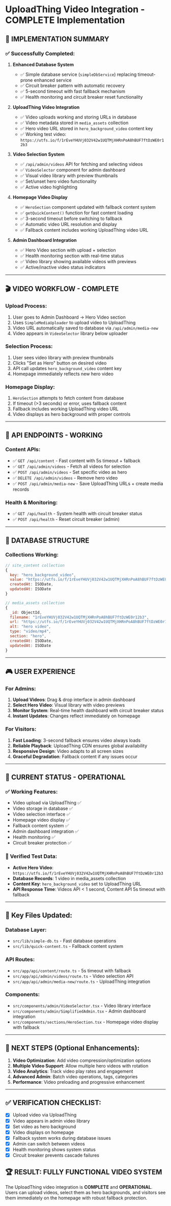 # UploadThing Video Integration - COMPLETE Implementation

## 🎯 **IMPLEMENTATION SUMMARY**

### ✅ **Successfully Completed:**

1. **Enhanced Database System**
   - ✅ Simple database service (`simpleDbService`) replacing timeout-prone enhanced service
   - ✅ Circuit breaker pattern with automatic recovery
   - ✅ 5-second timeout with fast fallback mechanism
   - ✅ Health monitoring and circuit breaker reset functionality

2. **UploadThing Video Integration**
   - ✅ Video uploads working and storing URLs in database
   - ✅ Video metadata stored in `media_assets` collection
   - ✅ Hero video URL stored in `hero_background_video` content key
   - ✅ Working test video: `https://utfs.io/f/1rEveYHUVj032V42w1UQTMjXHRnPoA8hBUF7ftDzWE0r12b3`

3. **Video Selection System**
   - ✅ `/api/admin/videos` API for fetching and selecting videos
   - ✅ `VideoSelector` component for admin dashboard
   - ✅ Visual video library with preview thumbnails
   - ✅ Set/unset hero video functionality
   - ✅ Active video highlighting

4. **Homepage Video Display**
   - ✅ `HeroSection` component updated with fallback content system
   - ✅ `getQuickContent()` function for fast content loading
   - ✅ 3-second timeout before switching to fallback
   - ✅ Automatic video URL resolution and display
   - ✅ Fallback content includes working UploadThing video URL

5. **Admin Dashboard Integration**
   - ✅ Hero Video section with upload + selection
   - ✅ Health monitoring section with real-time status
   - ✅ Video library showing available videos with previews
   - ✅ Active/inactive video status indicators

---

## 🎬 **VIDEO WORKFLOW - COMPLETE**

### Upload Process:
1. User goes to Admin Dashboard → Hero Video section
2. Uses `SimpleMediaUploader` to upload video to UploadThing
3. Video URL automatically saved to database via `/api/admin/media-new`
4. Video appears in `VideoSelector` library below uploader

### Selection Process:
1. User sees video library with preview thumbnails
2. Clicks "Set as Hero" button on desired video
3. API call updates `hero_background_video` content key
4. Homepage immediately reflects new hero video

### Homepage Display:
1. `HeroSection` attempts to fetch content from database
2. If timeout (>3 seconds) or error, uses fallback content
3. Fallback includes working UploadThing video URL
4. Video displays as hero background with proper controls

---

## 🔧 **API ENDPOINTS - WORKING**

### Content APIs:
- ✅ `GET /api/content` - Fast content with 5s timeout + fallback
- ✅ `GET /api/admin/videos` - Fetch all videos for selection
- ✅ `POST /api/admin/videos` - Set specific video as hero
- ✅ `DELETE /api/admin/videos` - Remove hero video
- ✅ `POST /api/admin/media-new` - Save UploadThing URLs + create media records

### Health & Monitoring:
- ✅ `GET /api/health` - System health with circuit breaker status
- ✅ `POST /api/health` - Reset circuit breaker (admin)

---

## 💾 **DATABASE STRUCTURE**

### Collections Working:
```javascript
// site_content collection
{
  key: "hero_background_video",
  value: "https://utfs.io/f/1rEveYHUVj032V42w1UQTMjXHRnPoA8hBUF7ftDzWE0r12b3",
  createdAt: ISODate,
  updatedAt: ISODate
}

// media_assets collection  
{
  _id: ObjectId,
  filename: "1rEveYHUVj032V42w1UQTMjXHRnPoA8hBUF7ftDzWE0r12b3",
  url: "https://utfs.io/f/1rEveYHUVj032V42w1UQTMjXHRnPoA8hBUF7ftDzWE0r12b3",
  alt: "hero video",
  type: "video/mp4", 
  section: "hero",
  createdAt: ISODate,
  updatedAt: ISODate
}
```

---

## 🎮 **USER EXPERIENCE**

### For Admins:
1. **Upload Videos**: Drag & drop interface in admin dashboard
2. **Select Hero Video**: Visual library with video previews  
3. **Monitor System**: Real-time health dashboard with circuit breaker status
4. **Instant Updates**: Changes reflect immediately on homepage

### For Visitors:
1. **Fast Loading**: 3-second fallback ensures video always loads
2. **Reliable Playback**: UploadThing CDN ensures global availability
3. **Responsive Design**: Video adapts to all screen sizes
4. **Graceful Degradation**: Fallback content if any issues occur

---

## 🚀 **CURRENT STATUS - OPERATIONAL**

### ✅ **Working Features:**
- Video upload via UploadThing ✅
- Video storage in database ✅  
- Video selection interface ✅
- Homepage video display ✅
- Fallback content system ✅
- Admin dashboard integration ✅
- Health monitoring ✅
- Circuit breaker protection ✅

### 🧪 **Verified Test Data:**
- **Active Hero Video**: `https://utfs.io/f/1rEveYHUVj032V42w1UQTMjXHRnPoA8hBUF7ftDzWE0r12b3`
- **Database Records**: 1 video in media_assets collection
- **Content Key**: `hero_background_video` set to UploadThing URL
- **API Response Time**: Videos API < 1 second, Content API 5s timeout with fallback

---

## 📁 **Key Files Updated:**

### Database Layer:
- `src/lib/simple-db.ts` - Fast database operations
- `src/lib/quick-content.ts` - Fallback content system

### API Routes:
- `src/app/api/content/route.ts` - 5s timeout with fallback
- `src/app/api/admin/videos/route.ts` - Video selection API
- `src/app/api/admin/media-new/route.ts` - UploadThing integration

### Components:
- `src/components/admin/VideoSelector.tsx` - Video library interface
- `src/components/admin/SimplifiedAdmin.tsx` - Admin dashboard integration  
- `src/components/sections/HeroSection.tsx` - Homepage video display with fallback

---

## 🎯 **NEXT STEPS (Optional Enhancements):**

1. **Video Optimization**: Add video compression/optimization options
2. **Multiple Video Support**: Allow multiple hero videos with rotation
3. **Video Analytics**: Track video play rates and engagement
4. **Advanced Admin**: Batch video operations, tags, categories
5. **Performance**: Video preloading and progressive enhancement

---

## ✅ **VERIFICATION CHECKLIST:**

- [x] Upload video via UploadThing
- [x] Video appears in admin video library
- [x] Set video as hero background
- [x] Video displays on homepage
- [x] Fallback system works during database issues
- [x] Admin can switch between videos
- [x] Health monitoring shows system status
- [x] Circuit breaker prevents cascade failures

## 🏆 **RESULT: FULLY FUNCTIONAL VIDEO SYSTEM**

The UploadThing video integration is **COMPLETE** and **OPERATIONAL**. Users can upload videos, select them as hero backgrounds, and visitors see them immediately on the homepage with robust fallback protection.